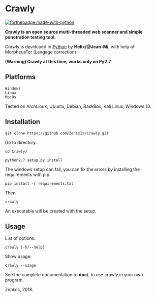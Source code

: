 # Crawly

[![forthebadge made-with-python](http://ForTheBadge.com/images/badges/made-with-python.svg)](https://www.python.org/)

**Crawly is an open source multi-threaded web scanner and simple penetration testing tool.**

Crawly is developed in [Python](https://www.python.org/) by **Helix/@Jean-Mi**, with help of MorpheusTor (Langage correction)

**(Warning) Crawly at this time, works only on Py2.7**

Platforms
----

	Windows
	Linux
	MacOs

Tested on ArchLinux, Ubuntu, Debian, BackBox, Kali Linux, Windows 10.

Installation
----


	git clone https://github.com/ZenixIs/Crawly.git

Go to directory:
	
	cd Crawly/

	python2.7 setup.py install

The windows setup can fail, you can fix the errors by installing the requirements with pip.
	
	pip install -r requirements.txt

Then
	
	crawly

An executable will be created with the setup.

Usage
----

List of options:

	crawly [-h/--help]

Show usage:

	crawly --usage


See the complete documentation to **doc/**, to use crawly in your own program.

ZenixIs, 2018.
